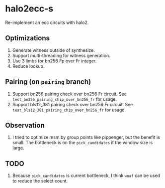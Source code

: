 # halo2ecc-s
Re-implement an ecc circuits with halo2.

## Optimizations
1. Generate witness outside of synthesize.
2. Support multi-threading for witness generation.
3. Use 3 limbs for bn256 Fp over Fr integer.
4. Reduce lookup.

## Pairing (on `pairing` branch)
1. Support bn256 pairing check over bn256 Fr circuit. See `test_bn256_pairing_chip_over_bn256_fr` for usage.
2. Support bls12_381 pairing check over bn256 Fr circuit. See `test_bls12_381_pairing_chip_over_bn256_fr` for usage.

## Observation
1. I tried to optimize msm by group points like pippenger, but the benefit is small. The bottleneck is on the `pick_candidates` if the window size is large.

## TODO
1. Because `pick_candidates` is current bottleneck, I think `wnaf` can be used to reduce the select count.

